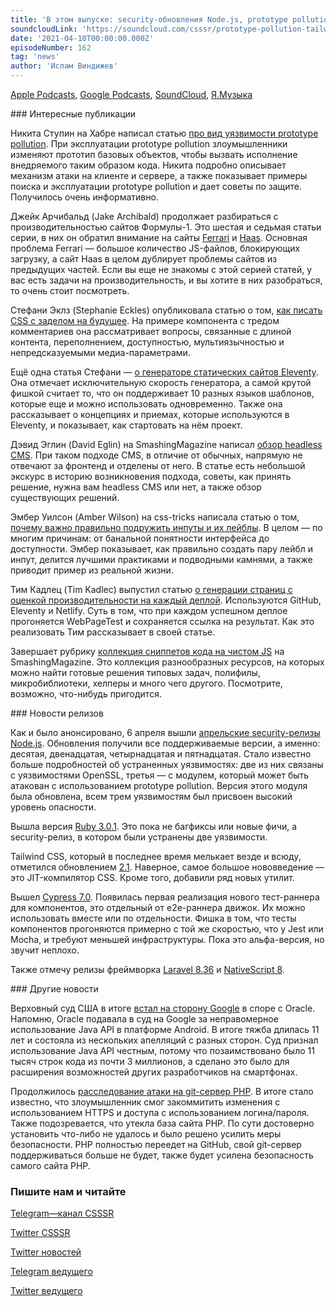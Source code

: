 ```yaml
---
title: 'В этом выпуске: security-обновления Node.js, prototype pollution, Tailwind CSS 2.1, Ruby 3.0.1, Cypress 7.0 и победа Google над Oracle.'
soundcloudLink: 'https://soundcloud.com/csssr/prototype-pollution-tailwind-css-21-ruby-301-cypress-70-security-obnovleniya-nodejs'
date: '2021-04-10T00:00:00.000Z'
episodeNumber: 162
tag: 'news'
author: 'Ислам Виндижев'
---
```


  [Apple Podcasts](https://podcasts.apple.com/us/podcast/id1370045815), [Google Podcasts](https://podcasts.google.com/?feed=aHR0cHM6Ly9yYWRpby5jc3Nzci5jb20vcnNzL25ld3M1MTIucnNz&ep=14), [SoundCloud](https://soundcloud.com/csssr/sets/512-news), [Я.Музыка](https://music.yandex.ru/album/7040324/track/54795992)

<ParagraphWithImage imageName="manWithLaptop" imageSide="right">
  ### Интересные публикации

Никита Ступин на Хабре написал статью [про вид уязвимости prototype pollution](https://habr.com/ru/company/huawei/blog/547178/). При эксплуатации prototype pollution злоумышленники изменяют прототип базовых объектов, чтобы вызвать исполнение внедряемого таким образом кода. Никита подробно описывает механизм атаки на клиенте и сервере, а также показывает примеры поиска и эксплуатации prototype pollution и дает советы по защите. Получилось очень информативно.
</ParagraphWithImage>

Джейк Арчибальд (Jake Archibald) продолжает разбираться с производительностью сайтов Формулы-1. Это шестая и седьмая статьи серии, в них он обратил внимание на сайты [Ferrari](https://jakearchibald.com/2021/f1-perf-part-6/) и [Haas](https://jakearchibald.com/2021/f1-perf-part-7/). Основная проблема Ferrari — большое количество JS-файлов, блокирующих загрузку, а сайт Haas в целом дублирует проблемы сайтов из предыдущих частей. Если вы еще не знакомы с этой серией статей, у вас есть задачи на производительность, и вы хотите в них разобраться, то очень стоит посмотреть.

Стефани Эклз (Stephanie Eckles) опубликовала статью о том, [как писать CSS с заделом на будущее](https://moderncss.dev/developing-for-imperfect-future-proofing-css-styles/). На примере компонента с тредом комментариев она рассматривает вопросы, связанные с длиной контента, переполнением, доступностью, мультиязычностью и непредсказуемыми медиа-параметрами.

Ещё одна статья Стефани — [о генераторе статических сайтов Eleventy](https://www.smashingmagazine.com/2021/03/eleventy-static-site-generator/). Она отмечает исключительную скорость генератора, а самой крутой фишкой считает то, что он поддерживает 10 разных языков шаблонов, которые еще и можно использовать одновременно. Также она рассказывает о концепциях и приемах, которые используются в Eleventy, и показывает, как стартовать на нём проект.

Дэвид Эглин (David Eglin) на SmashingMagazine написал [обзор headless CMS](https://www.smashingmagazine.com/2021/04/evaluating-headless/). При таком подходе CMS, в отличие от обычных, напрямую не отвечают за фронтенд и отделены от него. В статье есть небольшой экскурс в историю возникновения подхода, советы, как принять решение, нужна вам headless CMS или нет, а также обзор существующих решений.

Эмбер Уилсон (Amber Wilson) на css-tricks написала статью о том, [почему важно правильно подружить инпуты и их лейблы](https://css-tricks.com/html-inputs-and-labels-a-love-story/). В целом — по многим причинам: от банальной понятности интерфейса до доступности. Эмбер показывает, как правильно создать пару лейбл и инпут, делится лучшими практиками и подводными камнями, а также приводит пример из реальной жизни.

Тим Кадлец (Tim Kadlec) выпустил статью [о генерации страниц с оценкой производительности на каждый деплой](https://blog.webpagetest.org/posts/automatic-webpagetest-results-for-every-docs-deploy/). Используются GitHub, Eleventy и Netlify. Суть в том, что при каждом успешном деплое прогоняется WebPageTest и сохраняется ссылка на результат. Как это реализовать Тим рассказывает в своей статье.

Завершает рубрику [коллекция сниппетов кода на чистом JS](https://www.smashingmagazine.com/2021/04/vanilla-javascript-code-snippets/) на SmashingMagazine. Это коллекция разнообразных ресурсов, на которых можно найти готовые решения типовых задач, полифилы, микробиблиотеки, хелперы и много чего другого. Посмотрите, возможно, что-нибудь пригодится.

<ParagraphWithImage imageName="laptopNews" imageSide="right">
  ### Новости релизов

Как и было анонсировано, 6 апреля вышли [апрельские security-релизы Node.js](https://nodejs.org/en/blog/vulnerability/april-2021-security-releases/). Обновления получили все поддерживаемые версии, а именно: десятая, двенадцатая, четырнадцатая и пятнадцатая. Стало известно больше подробностей об устраненных уязвимостях: две из них связаны с уязвимостями OpenSSL, третья — с модулем, который может быть атакован с использованием prototype pollution. Версия этого модуля была обновлена, всем трем уязвимостям был присвоен высокий уровень опасности.
</ParagraphWithImage>

Вышла версия [Ruby 3.0.1](https://www.ruby-lang.org/en/news/2021/04/05/ruby-3-0-1-released/). Это пока не багфиксы или новые фичи, а security-релиз, в котором были устранены две уязвимости.

Tailwind CSS, который в последнее время мелькает везде и всюду, отметился обновлением [2.1](https://github.com/tailwindlabs/tailwindcss/releases/tag/v2.1.0). Наверное, самое большое нововведение — это JIT-компилятор CSS. Кроме того, добавили ряд новых утилит.

Вышел [Cypress 7.0](https://www.cypress.io/blog/2021/04/06/introducing-the-cypress-component-test-runner/). Появилась первая реализация нового тест-раннера для компонентов, это отдельный от e2e-раннера движок. Их можно использовать вместе или по отдельности. Фишка в том, что тесты компонентов прогоняются примерно с той же скоростью, что у Jest или Mocha, и требуют меньшей инфраструктуры. Пока это альфа-версия, но звучит неплохо.

Также отмечу релизы фреймворка [Laravel 8.36](https://laravel-news.com/laravel-8-36-0) и [NativeScript 8](https://blog.nativescript.org/nativescript-8-announcement/).

<ParagraphWithImage imageName="laptopDialog" imageSide="right">
  ### Другие новости

Верховный суд США в итоге [встал на сторону Google](https://news.ycombinator.com/item?id=26699106) в споре с Oracle. Напомню, Oracle подавала в суд на Google за неправомерное использование Java API в платформе Android. В итоге тяжба длилась 11 лет и состояла из нескольких апелляций с разных сторон. Суд признал использование Java API честным, потому что позаимствовано было 11 тысяч строк кода из почти 3 миллионов, а сделано это было для расширения возможностей других разработчиков на смартфонах.
</ParagraphWithImage>

Продолжилось [расследование атаки на git-сервер PHP](https://externals.io/message/113981). В итоге стало известно, что злоумышленник смог закоммитить изменения с использованием HTTPS и доступа с использованием логина/пароля. Также подозревается, что утекла база сайта PHP. По сути достоверно установить что-либо не удалось и было решено усилить меры безопасности. PHP полностью переедет на GitHub, свой git-сервер поддерживаться больше не будет, также будет усилена безопасность самого сайта PHP.

  ### Пишите нам и читайте
  [Telegram—канал CSSSR](https://t.me/csssr)

  [Twitter CSSSR](https://twitter.com/csssr_dev)

  [Twitter новостей](https://twitter.com/csssr_news)

  [Telegram ведущего](https://t.me/Vindizh)

  [Twitter ведущего](https://twitter.com/Vindizh)
